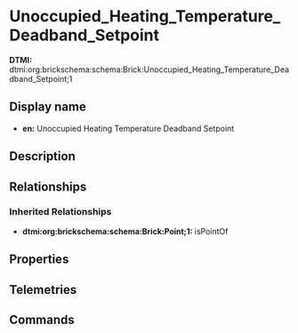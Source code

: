 # Unoccupied_Heating_Temperature_Deadband_Setpoint
**DTMI:** dtmi:org:brickschema:schema:Brick:Unoccupied_Heating_Temperature_Deadband_Setpoint;1
## Display name
- **en:** Unoccupied Heating Temperature Deadband Setpoint
## Description
## Relationships
### Inherited Relationships
* **dtmi:org:brickschema:schema:Brick:Point;1:** isPointOf
## Properties
## Telemetries
## Commands
